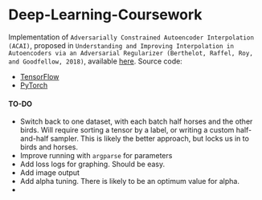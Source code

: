 # Deep-Learning-Coursework

Implementation of `Adversarially Constrained Autoencoder Interpolation (ACAI)`, proposed in `Understanding and Improving Interpolation in Autoencoders via an Adversarial Regularizer
(Berthelot, Raffel, Roy, and Goodfellow, 2018)`, available [here](https://arxiv.org/abs/1807.07543). Source code:
* [TensorFlow](https://github.com/anonymous-iclr-2019/acai-iclr-2019)
* [PyTorch](https://gist.github.com/kylemcdonald/e8ca989584b3b0e6526c0a737ed412f0)

#### TO-DO
* Switch back to one dataset, with each batch half horses and the other birds. Will require sorting a tensor by a label,
or writing a custom half-and-half sampler. This is likely the better approach, but locks us in to birds and horses. 
* Improve running with `argparse` for parameters
* Add loss logs for graphing. Should be easy.
* Add image output
* Add alpha tuning. There is likely to be an optimum value for alpha.
* 
